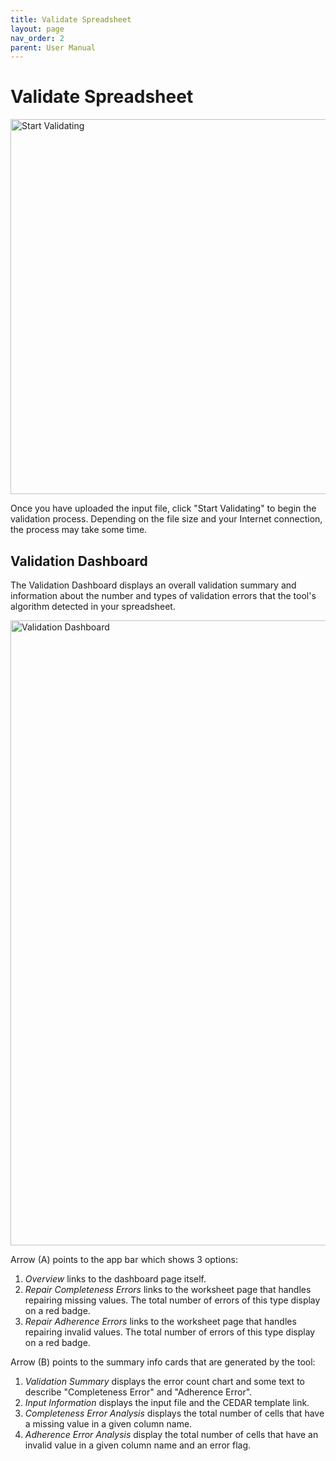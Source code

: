 ```yaml
---
title: Validate Spreadsheet
layout: page
nav_order: 2
parent: User Manual
---
```


# Validate Spreadsheet
<img width="600" alt="Start Validating" src="https://user-images.githubusercontent.com/5062950/227042402-847c26a8-b4c5-44db-9a9d-c5335a12fb7c.png">

Once you have uploaded the input file, click "Start Validating" to begin the validation process. Depending on the file size and your Internet connection, the process may take some time.

## Validation Dashboard

The Validation Dashboard displays an overall validation summary and information about the number and types of validation errors that the tool's algorithm detected in your spreadsheet.

<img width="1000" alt="Validation Dashboard" src="https://user-images.githubusercontent.com/5062950/227042964-a4f6ee33-fd3c-4ca4-b634-a7be2592a5c0.png">

Arrow (A) points to the app bar which shows 3 options:
1. *Overview* links to the dashboard page itself.
2. *Repair Completeness Errors* links to the worksheet page that handles repairing missing values. The total number of errors of this type display on a red badge.
3. *Repair Adherence Errors* links to the worksheet page that handles repairing invalid values. The total number of errors of this type display on a red badge.

Arrow (B) points to the summary info cards that are generated by the tool:
1. *Validation Summary* displays the error count chart and some text to describe "Completeness Error" and "Adherence Error".
2. *Input Information* displays the input file and the CEDAR template link.
3. *Completeness Error Analysis* displays the total number of cells that have a missing value in a given column name.
4. *Adherence Error Analysis* display the total number of cells that have an invalid value in a given column name and an error flag.

